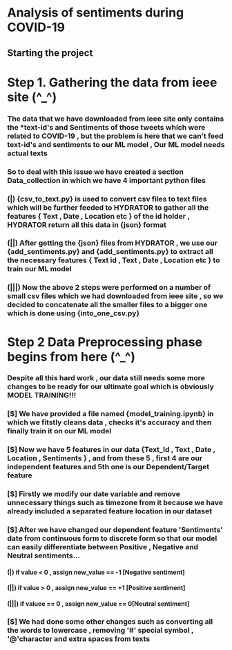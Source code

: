 # Analysis of sentiments during COVID-19
## Starting the project





# Step 1. Gathering the data from ieee site (^_^)
### The data that we have downloaded from ieee site only contains the *text-id's and Sentiments of those tweets which were related to COVID-19 , but the problem is here that we can't feed text-id's and sentiments to our ML model , Our ML model needs actual texts 

### So to deal with this issue we have created a section Data_collection in which we have 4 important python files 
### (|)  {csv_to_text.py} is used to convert csv files to text files which will be further feeded to HYDRATOR to gather all the features { Text , Date , Location etc } of the id holder , HYDRATOR return all this data in {json} format 
### (||)  After getting the {json} files from HYDRATOR , we use our {add_sentiments.py} and {add_sentiments.py} to extract all the necessary features { Text id , Text , Date , Location etc } to train our ML model 
### (|||)  Now the above 2 steps were performed on a number of small csv files which we had downloaded from ieee site , so we decided to concatenate all the smaller files to a bigger one which is done using {into_one_csv.py}


# Step 2 Data Preprocessing phase begins from here (^_^)
### Despite all this hard work , our data still needs some more changes to be ready for our ultimate goal which is obviously MODEL TRAINING!!!
### [$] We have provided a file named {model_training.ipynb} in which we fitstly cleans data , checks it's accuracy and then finally train it on our ML model 
### [$] Now we have 5 features in our data {Text_Id , Text , Date , Location , Sentiments } , and from these 5 , first 4 are our independent features and 5th one is our Dependent/Target feature
### [$] Firstly we modify our date variable and remove unnecessary things such as timezone from it because we have already included a separated feature location in our dataset
### [$] After we have changed our dependent feature 'Sentiments' date from continuous form to discrete form so that our model can easily differentiate between Positive , Negative and Neutral sentiments...
#### (|)   if value < 0 , assign new_value == -1 [Negative sentiment]
#### (||)  if value > 0 , assign new_value == +1 [Positive sentiment]
#### (|||) if valuee == 0 , assign new_value == 0[Neutral sentiment]

### [$] We had done some other changes such as converting all the words to lowercase , removing '\#' special symbol , '@'character  and extra spaces from texts
